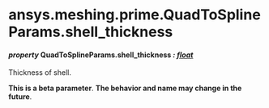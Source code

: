 <a id="ansys-meshing-prime-quadtosplineparams-shell-thickness"></a>

# ansys.meshing.prime.QuadToSplineParams.shell_thickness

<a id="ansys.meshing.prime.QuadToSplineParams.shell_thickness"></a>

#### *property* QuadToSplineParams.shell_thickness *: [float](https://docs.python.org/3.11/library/functions.html#float)*

Thickness of shell.

**This is a beta parameter**. **The behavior and name may change in the future**.

<!-- !! processed by numpydoc !! -->

